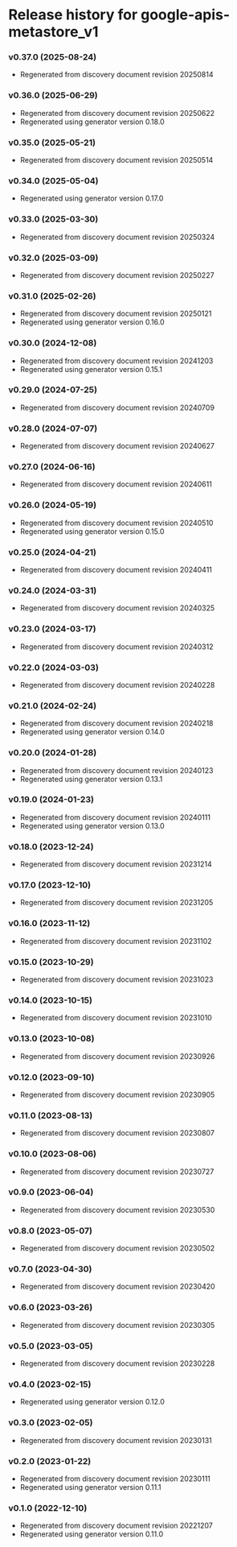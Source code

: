 # Release history for google-apis-metastore_v1

### v0.37.0 (2025-08-24)

* Regenerated from discovery document revision 20250814

### v0.36.0 (2025-06-29)

* Regenerated from discovery document revision 20250622
* Regenerated using generator version 0.18.0

### v0.35.0 (2025-05-21)

* Regenerated from discovery document revision 20250514

### v0.34.0 (2025-05-04)

* Regenerated using generator version 0.17.0

### v0.33.0 (2025-03-30)

* Regenerated from discovery document revision 20250324

### v0.32.0 (2025-03-09)

* Regenerated from discovery document revision 20250227

### v0.31.0 (2025-02-26)

* Regenerated from discovery document revision 20250121
* Regenerated using generator version 0.16.0

### v0.30.0 (2024-12-08)

* Regenerated from discovery document revision 20241203
* Regenerated using generator version 0.15.1

### v0.29.0 (2024-07-25)

* Regenerated from discovery document revision 20240709

### v0.28.0 (2024-07-07)

* Regenerated from discovery document revision 20240627

### v0.27.0 (2024-06-16)

* Regenerated from discovery document revision 20240611

### v0.26.0 (2024-05-19)

* Regenerated from discovery document revision 20240510
* Regenerated using generator version 0.15.0

### v0.25.0 (2024-04-21)

* Regenerated from discovery document revision 20240411

### v0.24.0 (2024-03-31)

* Regenerated from discovery document revision 20240325

### v0.23.0 (2024-03-17)

* Regenerated from discovery document revision 20240312

### v0.22.0 (2024-03-03)

* Regenerated from discovery document revision 20240228

### v0.21.0 (2024-02-24)

* Regenerated from discovery document revision 20240218
* Regenerated using generator version 0.14.0

### v0.20.0 (2024-01-28)

* Regenerated from discovery document revision 20240123
* Regenerated using generator version 0.13.1

### v0.19.0 (2024-01-23)

* Regenerated from discovery document revision 20240111
* Regenerated using generator version 0.13.0

### v0.18.0 (2023-12-24)

* Regenerated from discovery document revision 20231214

### v0.17.0 (2023-12-10)

* Regenerated from discovery document revision 20231205

### v0.16.0 (2023-11-12)

* Regenerated from discovery document revision 20231102

### v0.15.0 (2023-10-29)

* Regenerated from discovery document revision 20231023

### v0.14.0 (2023-10-15)

* Regenerated from discovery document revision 20231010

### v0.13.0 (2023-10-08)

* Regenerated from discovery document revision 20230926

### v0.12.0 (2023-09-10)

* Regenerated from discovery document revision 20230905

### v0.11.0 (2023-08-13)

* Regenerated from discovery document revision 20230807

### v0.10.0 (2023-08-06)

* Regenerated from discovery document revision 20230727

### v0.9.0 (2023-06-04)

* Regenerated from discovery document revision 20230530

### v0.8.0 (2023-05-07)

* Regenerated from discovery document revision 20230502

### v0.7.0 (2023-04-30)

* Regenerated from discovery document revision 20230420

### v0.6.0 (2023-03-26)

* Regenerated from discovery document revision 20230305

### v0.5.0 (2023-03-05)

* Regenerated from discovery document revision 20230228

### v0.4.0 (2023-02-15)

* Regenerated using generator version 0.12.0

### v0.3.0 (2023-02-05)

* Regenerated from discovery document revision 20230131

### v0.2.0 (2023-01-22)

* Regenerated from discovery document revision 20230111
* Regenerated using generator version 0.11.1

### v0.1.0 (2022-12-10)

* Regenerated from discovery document revision 20221207
* Regenerated using generator version 0.11.0

